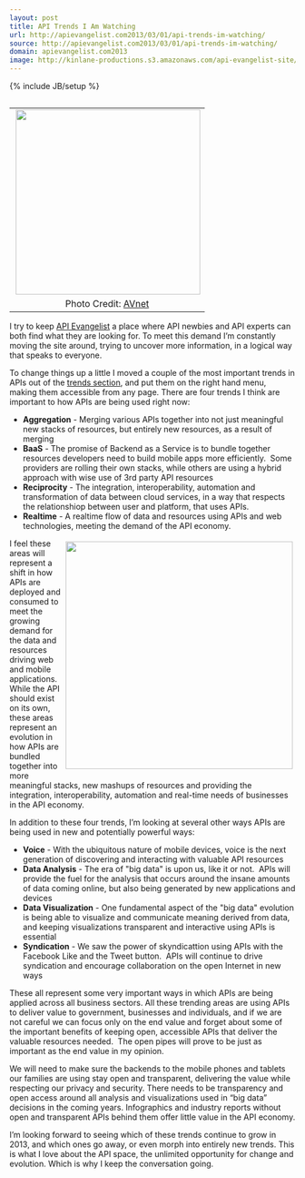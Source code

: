 ```yaml
---
layout: post
title: API Trends I Am Watching
url: http://apievangelist.com2013/03/01/api-trends-im-watching/
source: http://apievangelist.com2013/03/01/api-trends-im-watching/
domain: apievangelist.com2013
image: http://kinlane-productions.s3.amazonaws.com/api-evangelist-site/blog/top-tech-trends.jpg
---
```

{% include JB/setup %}
<table cellpadding="2" align="right">
<tbody>
<tr>
<td><a href="http://blogging.avnet.com/weblog/cioinsights/" target="_blank"><img src="https://s3.amazonaws.com/kinlane-productions/api-evangelist/top-tech-trends.jpg" alt="" width="325" align="right" /></a></td>
</tr>
<tr>
<td align="center">Photo Credit: <a href="http://blogging.avnet.com/weblog/cioinsights/" target="_blank">AVnet</a></td>
</tr>
</tbody>
</table>
<p>I try to keep <a title="API Evangelist" href="http://apievangelist.com">API Evangelist</a> a place where API newbies and API experts can both find what they are looking for.  To meet this demand I&rsquo;m constantly moving the site around, trying to uncover more information, in a logical way that speaks to everyone.</p>
<p>To change things up a little I moved a couple of the most important trends in APIs out of the <a title="trends" href="/trends/">trends section</a>, and put them on the right hand menu, making them accessible from any page.  There are four trends I think are important to how APIs are being used right now:</p>
<ul class="mainlist">
<li><strong>Aggregation</strong> - Merging various APIs together into not just meaningful new stacks of resources, but entirely new resources, as a result of merging</li>
<li><strong>BaaS</strong> - The promise of Backend as a Service is to bundle together resources developers need to build mobile apps more efficiently. &nbsp;Some providers are rolling their own stacks, while others are using a hybrid approach with wise use of 3rd party API resources</li>
<li><strong>Reciprocity</strong> - The integration, interoperability, automation and transformation of data between cloud services, in a way that respects the relationshiop between user and platform, that uses APIs.</li>
<li><strong>Realtime</strong> - A realtime flow of data and resources using APIs and web technologies, meeting the demand of the API economy.</li>
</ul>
<p><img style="padding: 5px;" src="https://s3.amazonaws.com/kinlane-productions/api-evangelist/tag-cloud-api-trends.png" alt="" width="400" align="right" /></p>
<p>I feel these areas will represent a shift in how APIs are deployed and consumed to meet the growing demand for the data and resources driving web and mobile applications.  While the API should exist on its own, these areas represent an evolution in how APIs are bundled together into more meaningful stacks, new mashups of resources and providing the integration, interoperability, automation and real-time needs of  businesses in the API economy.</p>
<p>In addition to these four trends, I&rsquo;m looking at several other ways APIs are being used in new and potentially powerful ways:</p>
<ul class="mainlist">
<li><strong>Voice</strong> - With the ubiquitous nature of mobile devices, voice is the next generation of discovering and interacting with valuable API resources</li>
<li><strong>Data Analysis</strong> - The era of "big data" is upon us, like it or not. &nbsp;APIs will provide the fuel for the analysis that occurs around the insane amounts of data coming online, but also being generated by new applications and devices</li>
<li><strong>Data Visualization</strong> - One fundamental aspect of the "big data" evolution is being able to visualize and communicate meaning derived from data, and keeping visualizations transparent and interactive using APIs is essential</li>
<li><strong>Syndication</strong> - We saw the power of skyndicattion using APIs with the Facebook Like and the Tweet button. &nbsp;APIs will continue to drive syndication and encourage collaboration on the open Internet in new ways</li>
</ul>
<p>These all represent some very important ways in which APIs are being applied across all business sectors.  All these trending areas are using APIs to deliver value to government, businesses and individuals, and if we are not careful we can focus only on the end value and forget about some of the important benefits of keeping open, accessible APIs that deliver the valuable resources needed. &nbsp;The open pipes will prove to be just as important as the end value in my opinion.</p>
<p>We will need to make sure the backends to the mobile phones and tablets our families are using stay open and transparent, delivering the value while respecting our privacy and security.  There needs to be transparency and open access around all analysis and visualizations used in &ldquo;big data&rdquo; decisions in the coming years.  Infographics and industry reports without open and transparent APIs behind them offer little value in the API economy.</p>
<p>I&rsquo;m looking forward to seeing which of these trends continue to grow in 2013, and which ones go away, or even morph into entirely new trends.  This is what I love about the API space, the unlimited opportunity for change and evolution.  Which is why I keep the conversation going.</p>
